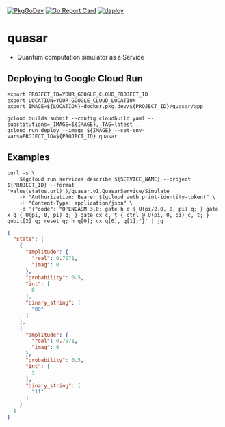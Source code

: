 [![PkgGoDev](https://pkg.go.dev/badge/github.com/itsubaki/quasar)](https://pkg.go.dev/github.com/itsubaki/quasar)
[![Go Report Card](https://goreportcard.com/badge/github.com/itsubaki/quasar?style=flat-square)](https://goreportcard.com/report/github.com/itsubaki/quasar)
[![deploy](https://github.com/itsubaki/quasar/workflows/deploy/badge.svg)](https://github.com/itsubaki/quasar/actions)

# quasar

- Quantum computation simulator as a Service

## Deploying to Google Cloud Run

```shell
export PROJECT_ID=YOUR_GOOGLE_CLOUD_PROJECT_ID
export LOCATION=YOUR_GOOGLE_CLOUD_LOCATION
export IMAGE=${LOCATION}-docker.pkg.dev/${PROJECT_ID}/quasar/app

gcloud builds submit --config cloudbuild.yaml --substitutions=_IMAGE=${IMAGE},_TAG=latest .
gcloud run deploy --image ${IMAGE} --set-env-vars=PROJECT_ID=${PROJECT_ID} quasar
```

## Examples

```shell
curl -s \
    $(gcloud run services describe ${SERVICE_NAME} --project ${PROJECT_ID} --format 'value(status.url)')/quasar.v1.QuasarService/Simulate 
    -H "Authorization: Bearer $(gcloud auth print-identity-token)" \
    -H "Content-Type: application/json" \
    -d '{"code": "OPENQASM 3.0; gate h q { U(pi/2.0, 0, pi) q; } gate x q { U(pi, 0, pi) q; } gate cx c, t { ctrl @ U(pi, 0, pi) c, t; } qubit[2] q; reset q; h q[0]; cx q[0], q[1];"}' | jq
```

```json
{
  "state": [
    {
      "amplitude": {
        "real": 0.7071,
        "imag": 0
      },
      "probability": 0.5,
      "int": [
        0
      ],
      "binary_string": [
        "00"
      ]
    },
    {
      "amplitude": {
        "real": 0.7071,
        "imag": 0
      },
      "probability": 0.5,
      "int": [
        3
      ],
      "binary_string": [
        "11"
      ]
    }
  ]
}
```
